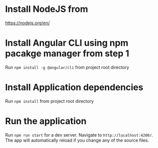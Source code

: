 # Install NodeJS from

https://nodejs.org/en/

# Install Angular CLI using npm pacakge manager from step 1

Run `npm install -g @angular/cli` from project root directory

# Install Application dependencies

Run `npm install` from project root directory

# Run the application

Run `npm run start` for a dev server. Navigate to `http://localhost:4200/`. The app will automatically reload if you change any of the source files.